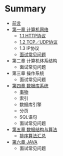 # Summary

* [前言](README.md)
* [第一章 计算机网络](chapter1.md)
  * [1.1 HTTP协议](chapter1/11-httpxie-yi.md)
  * [1.2 TCP／UDP协议](chapter1/12tcpudpxie-yi.md)
  * 1.3 IP协议
  * [面试常见问题](chapter1/mian-shi-chang-jian-wen-ti.md)
* 第二章 计算机体系结构
  * 面试常见问题
* 第三章 操作系统
  * 面试常见问题
* [第四章 数据库系统](di-si-zhang-shu-ju-ku-xi-tong.md)
  * [事物](di-si-zhang-shu-ju-ku-xi-tong/shi-wu.md)
  * 索引
  * 数据库引擎
  * 分页
  * SQL语句
  * 面试常见问题
* [第五章 数据结构与算法](di-wu-zhang-shu-ju-jie-gou-yu-suan-fa.md)
  * [排序算法汇总](di-wu-zhang-shu-ju-jie-gou-yu-suan-fa/pai-xu-suan-fa-hui-zong.md)
* [第六章 JAVA](di-liu-zhang-java.md)
  * 面试常见问题


